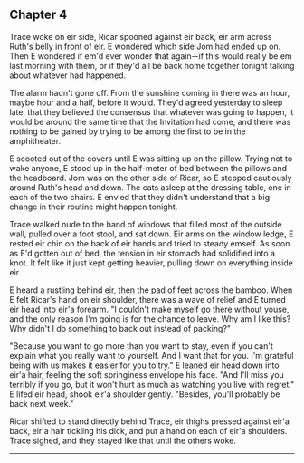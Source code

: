 ---
---


## Chapter 4

Trace woke on eir side, Ricar spooned against eir back, eir arm across
Ruth's belly in front of eir.  E wondered which side Jom had ended
up on.  Then E wondered if em'd ever wonder that again--if this would
really be em last morning with them, or if they'd all be back home
together tonight talking about whatever had happened.

The alarm hadn't gone off.  From the sunshine coming in there was an
hour, maybe hour and a half, before it would.  They'd agreed yesterday
to sleep late, that they believed the consensus that whatever was
going to happen, it would be around the same time that the Invitation
had come, and there was nothing to be gained by trying to be among the
first to be in the amphitheater.

E scooted out of the covers until E was sitting up on the pillow.
Trying not to wake anyone, E stood up in the half-meter of bed between
the pillows and the headboard.  Jom was on the other side of Ricar, so
E stepped cautiously around Ruth's head and down.  The cats asleep at
the dressing table, one in each of the two chairs.  E envied that they
didn't understand that a big change in their routine might happen
tonight.

Trace walked nude to the band of windows that filled most of the
outside wall, pulled over a foot stool, and sat down.  Eir arms on the
window ledge, E rested eir chin on the back of eir hands and tried to
steady emself.  As soon as E'd gotten out of bed, the tension in eir
stomach had solidified into a knot.  It felt like it just kept getting
heavier, pulling down on everything inside eir.

E heard a rustling behind eir, then the pad of feet across the
bamboo.  When E felt Ricar's hand on eir shoulder, there was a wave of
relief and E turned eir head into eir'a forearm.  "I couldn't make
myself go there without youse, and the only reason I'm going is for
the chance to leave.  Why am I like this?  Why didn't I do something
to back out instead of packing?"

"Because you want to go more than you want to stay, even if you can't
explain what you really want to yourself.  And I want that for you.
I'm grateful being with us makes it easier for you to try."  E leaned
eir head down into eir'a hair, feeling the soft springiness envelope
his face.  "And I'll miss you terribly if you go, but it won't hurt as
much as watching you live with regret."  E lifed eir head, shook eir'a
shoulder gently.  "Besides, you'll probably be back next week."

Ricar shifted to stand directly behind Trace, eir thighs pressed
against eir'a back, eir'a hair tickling his dick, and put a hand on
each of eir'a shoulders.  Trace sighed, and they stayed like that
until the others woke.

*****

